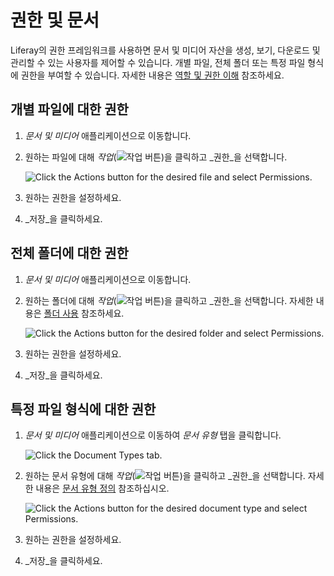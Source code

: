 # 권한 및 문서

Liferay의 권한 프레임워크를 사용하면 문서 및 미디어 자산을 생성, 보기, 다운로드 및 관리할 수 있는 사용자를 제어할 수 있습니다. 개별 파일, 전체 폴더 또는 특정 파일 형식에 권한을 부여할 수 있습니다. 자세한 내용은 [역할 및 권한 이해](../../../../users-and-permissions/roles-and-permissions/understanding-roles-and-permissions.md) 참조하세요.

## 개별 파일에 대한 권한

1. _문서 및 미디어_ 애플리케이션으로 이동합니다.

1. 원하는 파일에 대해 _작업_(![작업 버튼](../../../../images/icon-actions.png))을 클릭하고 _권한_을 선택합니다.

   ![Click the Actions button for the desired file and select Permissions.](permissions-and-documents/images/01.png)

1. 원하는 권한을 설정하세요.

1. _저장_을 클릭하세요.

## 전체 폴더에 대한 권한

1. _문서 및 미디어_ 애플리케이션으로 이동합니다.

1. 원하는 폴더에 대해 _작업_(![작업 버튼](../../../../images/icon-actions.png))을 클릭하고 _권한_을 선택합니다. 자세한 내용은 [폴더 사용](../../uploading-and-managing/using-folders.md) 참조하세요.

   ![Click the Actions button for the desired folder and select Permissions.](permissions-and-documents/images/01.png)

1. 원하는 권한을 설정하세요.

1. _저장_을 클릭하세요.

## 특정 파일 형식에 대한 권한

1. _문서 및 미디어_ 애플리케이션으로 이동하여 _문서 유형_ 탭을 클릭합니다.

   ![Click the Document Types tab.](permissions-and-documents/images/03.png)

1. 원하는 문서 유형에 대해 _작업_(![작업 버튼](../../../../images/icon-actions.png))을 클릭하고 _권한_을 선택합니다. 자세한 내용은 [문서 유형 정의](../../uploading-and-managing/managing-metadata/defining-document-types.md) 참조하십시오.

   ![Click the Actions button for the desired document type and select Permissions.](permissions-and-documents/images/04.png)

1. 원하는 권한을 설정하세요.

1. _저장_을 클릭하세요.
